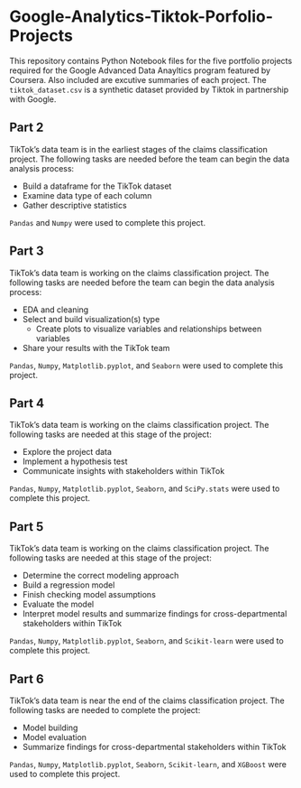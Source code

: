 # Google-Analytics-Tiktok-Porfolio-Projects
This repository contains Python Notebook files for the five portfolio projects required for the Google Advanced Data Anayltics program featured by Coursera. Also included are excutive summaries of each project. The `tiktok_dataset.csv` is a synthetic dataset provided by Tiktok in partnership with Google.

## Part 2
TikTok’s data team is in the earliest stages of the claims classification project. The following tasks are needed before the team can begin the data analysis process:

- Build a dataframe for the TikTok dataset
- Examine data type of each column
- Gather descriptive statistics

`Pandas` and `Numpy` were used to complete this project.

## Part 3
TikTok’s data team is working on the claims classification project. The following tasks are needed before the team can begin the data analysis process:

- EDA and cleaning
- Select and build visualization(s) type
  - Create plots to visualize variables and relationships between variables
- Share your results with the TikTok team

`Pandas`, `Numpy`, `Matplotlib.pyplot`, and `Seaborn` were used to complete this project.

## Part 4
TikTok’s data team is working on the claims classification project. The following tasks are needed at this stage of the project:

- Explore the project data
- Implement a hypothesis test
- Communicate insights with stakeholders within TikTok

`Pandas`, `Numpy`, `Matplotlib.pyplot`, `Seaborn`, and `SciPy.stats` were used to complete this project.

## Part 5
TikTok’s data team is working on the claims classification project. The following tasks are needed at this stage of the project:

- Determine the correct modeling approach
- Build a regression model
- Finish checking model assumptions
- Evaluate the model
- Interpret model results and summarize findings for cross-departmental stakeholders within TikTok

`Pandas`, `Numpy`, `Matplotlib.pyplot`, `Seaborn`, and `Scikit-learn` were used to complete this project.

## Part 6
TikTok’s data team is near the end of the claims classification project. The following tasks are needed to complete the project:

- Model building
- Model evaluation
- Summarize findings for cross-departmental stakeholders within TikTok

`Pandas`, `Numpy`, `Matplotlib.pyplot`, `Seaborn`, `Scikit-learn`, and `XGBoost` were used to complete this project.
